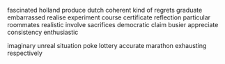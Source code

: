 fascinated
holland
produce
dutch
coherent
kind of
regrets
graduate
embarrassed
realise
experiment
course
certificate
reflection
particular
roommates
realistic
involve
sacrifices
democratic
claim
busier
appreciate
consistency
enthusiastic



imaginary
unreal
situation
poke
lottery
accurate
marathon
exhausting
respectively
